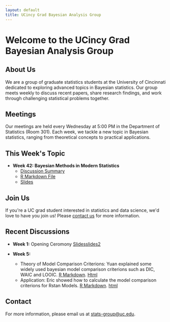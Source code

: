```yaml
---
layout: default
title: UCincy Grad Bayesian Analysis Group
---
```


# Welcome to the UCincy Grad Bayesian Analysis Group

## About Us
We are a group of graduate statistics students at the University of Cincinnati dedicated to exploring advanced topics in Bayesian statistics. Our group meets weekly to discuss recent papers, share research findings, and work through challenging statistical problems together.

## Meetings
Our meetings are held every Wednesday at 5:00 PM in the Department of Statistics (Room 301). Each week, we tackle a new topic in Bayesian statistics, ranging from theoretical concepts to practical applications.

## This Week's Topic
- **Week 42: Bayesian Methods in Modern Statistics**
  - [Discussion Summary](/week-42/)
  - [R Markdown File](/meeting/2023/11/04/first)
  - [Slides](/meeting/model_comparison.html)


## Join Us
If you're a UC grad student interested in statistics and data science, we'd love to have you join us! Please [contact us](mailto:stats-group@uc.edu) for more information.

## Recent Discussions

- **Week 1:** Opening Ceromony [Slides](https://github.com/ucincy-grad-bayesian-group/meeting/blob/27f9b1622adefe59358f54ab63fd3e96c504425d/week1/Bayesian_Reading_Group_Intro.pdf)[slides2](/meeting/week1/Bayesian_Reading_Group_Intro.pdf)
  
- **Week 5:**
  - Theory of Model Comparison Criterions: Yuan explained some widely used bayesian model comparison criterions such as DIC, WAIC and LOOIC. [R Markdown](https://raw.githubusercontent.com/ucincy-grad-bayesian-group/meeting/main/week5/model_comparison.Rmd). [Html](/meeting/week5/model_comparison.html)
  - Application: Eric showed how to calculate the model comparison criterions for Rstan Models. [R Markdown](https://raw.githubusercontent.com/ucincy-grad-bayesian-group/meeting/main/week5/Model_comp.Rmd). [html](/meeting/week5/Model_comp.html)


## Contact
For more information, please email us at [stats-group@uc.edu](mailto:stats-group@uc.edu).
